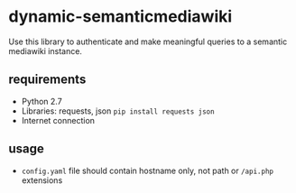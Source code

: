 # dynamic-semanticmediawiki

Use this library to authenticate and make meaningful queries to a semantic mediawiki instance.

## requirements
- Python 2.7
- Libraries: requests, json `pip install requests json`
- Internet connection

## usage
- `config.yaml` file should contain hostname only, not path or `/api.php` extensions
